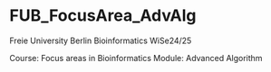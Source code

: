 # FUB_FocusArea_AdvAlg
Freie University Berlin
Bioinformatics WiSe24/25

Course: Focus areas in Bioinformatics
Module: Advanced Algorithm
